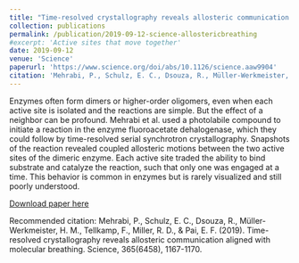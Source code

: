```yaml
---
title: "Time-resolved crystallography reveals allosteric communication aligned with molecular breathing"
collection: publications
permalink: /publication/2019-09-12-science-allostericbreathing
#excerpt: 'Active sites that move together'
date: 2019-09-12
venue: 'Science'
paperurl: 'https://www.science.org/doi/abs/10.1126/science.aaw9904'
citation: 'Mehrabi, P., Schulz, E. C., Dsouza, R., Müller-Werkmeister, H. M., Tellkamp, F., Miller, R. D., & Pai, E. F. (2019). Time-resolved crystallography reveals allosteric communication aligned with molecular breathing. Science, 365(6458), 1167-1170.'
---
```

Enzymes often form dimers or higher-order oligomers, even when each active site is isolated and the reactions are simple. But the effect of a neighbor can be profound. Mehrabi et al. used a photolabile compound to initiate a reaction in the enzyme fluoroacetate dehalogenase, which they could follow by time-resolved serial synchrotron crystallography. Snapshots of the reaction revealed coupled allosteric motions between the two active sites of the dimeric enzyme. Each active site traded the ability to bind substrate and catalyze the reaction, such that only one was engaged at a time. This behavior is common in enzymes but is rarely visualized and still poorly understood.

[Download paper here](https://www.science.org/doi/abs/10.1126/science.aaw9904)

Recommended citation: Mehrabi, P., Schulz, E. C., Dsouza, R., Müller-Werkmeister, H. M., Tellkamp, F., Miller, R. D., & Pai, E. F. (2019). Time-resolved crystallography reveals allosteric communication aligned with molecular breathing. Science, 365(6458), 1167-1170.
